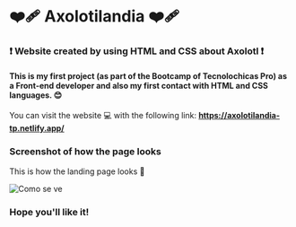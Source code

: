 # ❤️‍🩹 Axolotilandia ❤️‍🩹

### ❗️ **Website created by using HTML and CSS about Axolotl** ❗️

#### This is my first project (as part of the Bootcamp of Tecnolochicas Pro) as a Front-end developer and also my first contact with HTML and CSS languages. 😊


You can visit the website 💻 with the following link: **https://axolotilandia-tp.netlify.app/**

### Screenshot of how the page looks 

This is how the landing page looks 👀

![Como se ve](https://github.com/Bananab-lue/Axolotilandia/assets/139791048/7d3f280d-4adc-42f0-b7ab-aec9f7e9fdfd)

### Hope you'll like it! 
